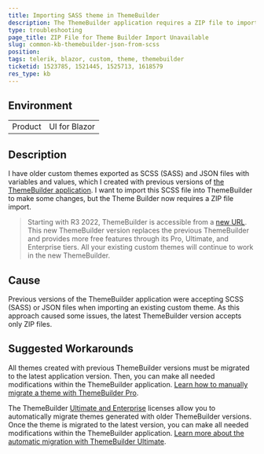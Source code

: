 ```yaml
---
title: Importing SASS theme in ThemeBuilder
description: The ThemeBuilder application requires a ZIP file to import a theme. Here is how to create it if you don't have it.
type: troubleshooting
page_title: ZIP File for Theme Builder Import Unavailable
slug: common-kb-themebuilder-json-from-scss
position: 
tags: telerik, blazor, custom, theme, themebuilder
ticketid: 1523785, 1521445, 1525713, 1618579
res_type: kb
---
```


## Environment

<table>
    <tbody>
        <tr>
            <td>Product</td>
            <td>UI for Blazor</td>
        </tr>
    </tbody>
</table>

## Description

I have older custom themes exported as  SCSS (SASS) and JSON files with variables and values, which I created with previous versions of [the ThemeBuilder application](https://themebuilderapp.telerik.com). I want to import this SCSS file into ThemeBuilder to make some changes, but the Theme Builder now requires a ZIP file import.

> Starting with R3 2022, ThemeBuilder is accessible from a [new URL](https://themebuilderapp.telerik.com). This new ThemeBuilder version replaces the previous ThemeBuilder and provides more free features through its Pro, Ultimate, and Enterprise tiers. All your existing custom themes will continue to work in the new ThemeBuilder.  

## Cause

Previous versions of the ThemeBuilder application were accepting SCSS (SASS) or JSON files when importing an existing custom theme. As this approach caused some issues, the latest ThemeBuilder version accepts only ZIP files.

## Suggested Workarounds

All themes created with previous ThemeBuilder versions must be migrated to the latest application version. Then, you can make all needed modifications within the ThemeBuilder application. [Learn how to manually migrate a theme with ThemeBuilder Pro](https://docs.telerik.com/themebuilder/web-app/migrating-projects).

The ThemeBuilder [Ultimate and Enterprise](https://www.telerik.com/themebuilder/pricing) licenses allow you to automatically migrate themes generated with older ThemeBuilder versions. Once the theme is migrated to the latest version, you can make all needed modifications within the ThemeBuilder application. [Learn more about the automatic migration with ThemeBuilder Ultimate](https://docs.telerik.com/themebuilder/web-app/automatic-migrations).
